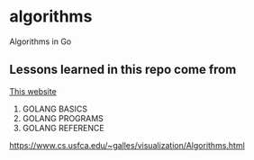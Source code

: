 # algorithms
Algorithms in Go


## Lessons learned in this repo come from 

[This website](http://www.golangprograms.com/basic-programs.html "GOLANG BASIC")
1. GOLANG BASICS
2. GOLANG PROGRAMS
3. GOLANG REFERENCE


https://www.cs.usfca.edu/~galles/visualization/Algorithms.html
